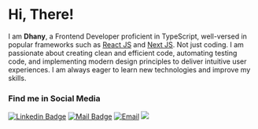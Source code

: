 <h1>Hi, There!</h1>

I am **Dhany**, a Frontend Developer proficient in TypeScript, well-versed in popular frameworks such as [React JS](https://reactjs.org) and [Next JS](https://nextjs.org). Not just coding. I am passionate about creating clean and efficient code, automating testing code, and implementing modern design principles to deliver intuitive user experiences. I am always eager to learn new technologies and improve my skills.

### Find me in Social Media

[![Linkedin Badge](https://img.shields.io/badge/-Achmad%20Fauzian%20Dhany%20Hidayat-0e76a8?style=flat&labelColor=0e76a8&logo=linkedin&logoColor=white)](https://www.linkedin.com/in/fauziandhany/) 
[![Mail Badge](https://img.shields.io/badge/-@dhanhid-e84393?style=flat&labelColor=e84393&logo=instagram&logoColor=white)](https://instagram.com/dhanyhidayat_) 
<a href="mailto:dhanyh86@gmail.com"><img alt="Email" src="https://img.shields.io/badge/Email-dhanyh86-blue?style=flat-square&logo=email"></a>
[![](https://komarev.com/ghpvc/?username=dj1samsoe&color=blue&label=Profile%20Views)](https://github.com/dj1samsoe/dj1samsoe)

